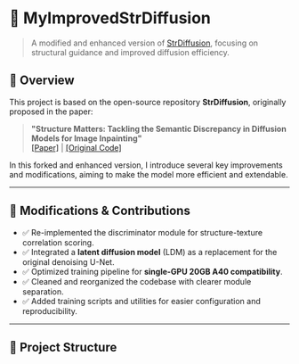 # 🔧 MyImprovedStrDiffusion

> A modified and enhanced version of [StrDiffusion](https://github.com/xxx/StrDiffusion), focusing on structural guidance and improved diffusion efficiency.

## 📌 Overview

This project is based on the open-source repository **StrDiffusion**, originally proposed in the paper:
> **"Structure Matters: Tackling the Semantic Discrepancy in Diffusion Models for Image Inpainting"**  
> [[Paper]](https://arxiv.org/abs/xxxxx) | [[Original Code]](https://github.com/xxx/StrDiffusion)

In this forked and enhanced version, I introduce several key improvements and modifications, aiming to make the model more efficient and extendable.

---

## 🔄 Modifications & Contributions

- ✅ Re-implemented the discriminator module for structure-texture correlation scoring.
- ✅ Integrated a **latent diffusion model** (LDM) as a replacement for the original denoising U-Net.
- ✅ Optimized training pipeline for **single-GPU 20GB A40 compatibility**.
- ✅ Cleaned and reorganized the codebase with clearer module separation.
- ✅ Added training scripts and utilities for easier configuration and reproducibility.

---

## 📁 Project Structure

